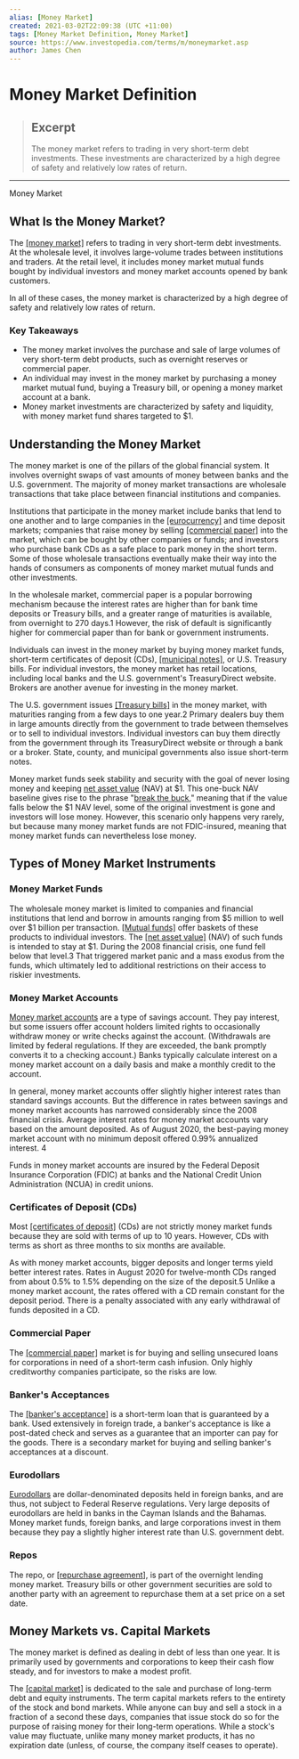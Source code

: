 ```yaml
---
alias: [Money Market]
created: 2021-03-02T22:09:38 (UTC +11:00)
tags: [Money Market Definition, Money Market]
source: https://www.investopedia.com/terms/m/moneymarket.asp
author: James Chen
---
```


# Money Market Definition

> ## Excerpt
> The money market refers to trading in very short-term debt investments. These investments are characterized by a high degree of safety and relatively low rates of return.

---

Money Market
## What Is the Money Market?

The [[money market]](https://www.investopedia.com/articles/investing/041916/money-market-vs-shortterm-bonds-compare-and-contrast-case-study.asp) refers to trading in very short-term debt investments. At the wholesale level, it involves large-volume trades between institutions and traders. At the retail level, it includes money market mutual funds bought by individual investors and money market accounts opened by bank customers.

In all of these cases, the money market is characterized by a high degree of safety and relatively low rates of return.

### Key Takeaways

-   The money market involves the purchase and sale of large volumes of very short-term debt products, such as overnight reserves or commercial paper.
-   An individual may invest in the money market by purchasing a money market mutual fund, buying a Treasury bill, or opening a money market account at a bank.
-   Money market investments are characterized by safety and liquidity, with money market fund shares targeted to $1.

## Understanding the Money Market

The money market is one of the pillars of the global financial system. It involves overnight swaps of vast amounts of money between banks and the U.S. government. The majority of money market transactions are wholesale transactions that take place between financial institutions and companies.

Institutions that participate in the money market include banks that lend to one another and to large companies in the [[eurocurrency]](https://www.investopedia.com/terms/e/eurocurrency.asp) and time deposit markets; companies that raise money by selling [[commercial paper]](https://www.investopedia.com/terms/c/commercialpaper.asp) into the market, which can be bought by other companies or funds; and investors who purchase bank CDs as a safe place to park money in the short term. Some of those wholesale transactions eventually make their way into the hands of consumers as components of money market mutual funds and other investments.

In the wholesale market, commercial paper is a popular borrowing mechanism because the interest rates are higher than for bank time deposits or Treasury bills, and a greater range of maturities is available, from overnight to 270 days.1 However, the risk of default is significantly higher for commercial paper than for bank or government instruments.

Individuals can invest in the money market by buying money market funds, short-term certificates of deposit (CDs), [[municipal notes]](https://www.investopedia.com/terms/m/municipal-note.asp), or U.S. Treasury bills. For individual investors, the money market has retail locations, including local banks and the U.S. government's TreasuryDirect website. Brokers are another avenue for investing in the money market.

The U.S. government issues [[Treasury bills]](https://www.investopedia.com/terms/t/treasurybill.asp) in the money market, with maturities ranging from a few days to one year.2 Primary dealers buy them in large amounts directly from the government to trade between themselves or to sell to individual investors. Individual investors can buy them directly from the government through its TreasuryDirect website or through a bank or a broker. State, county, and municipal governments also issue short-term notes.

Money market funds seek stability and security with the goal of never losing money and keeping [net asset value](https://www.investopedia.com/terms/n/nav.asp) (NAV) at $1. This one-buck NAV baseline gives rise to the phrase "[break the buck](https://www.investopedia.com/terms/b/breaking-the-buck.asp)," meaning that if the value falls below the $1 NAV level, some of the original investment is gone and investors will lose money. However, this scenario only happens very rarely, but because many money market funds are not FDIC-insured, meaning that money market funds can nevertheless lose money.

## Types of Money Market Instruments

### Money Market Funds

The wholesale money market is limited to companies and financial institutions that lend and borrow in amounts ranging from $5 million to well over $1 billion per transaction. [[Mutual funds]](https://www.investopedia.com/terms/m/mutualfund.asp) offer baskets of these products to individual investors. The [[net asset value]](https://www.investopedia.com/terms/n/nav.asp) (NAV) of such funds is intended to stay at $1. During the 2008 financial crisis, one fund fell below that level.3 That triggered market panic and a mass exodus from the funds, which ultimately led to additional restrictions on their access to riskier investments.

### Money Market Accounts 

[Money market accounts](https://www.investopedia.com/terms/m/moneymarketaccount.asp) are a type of savings account. They pay interest, but some issuers offer account holders limited rights to occasionally withdraw money or write checks against the account. (Withdrawals are limited by federal regulations. If they are exceeded, the bank promptly converts it to a checking account.) Banks typically calculate interest on a money market account on a daily basis and make a monthly credit to the account.

In general, money market accounts offer slightly higher interest rates than standard savings accounts. But the difference in rates between savings and money market accounts has narrowed considerably since the 2008 financial crisis. Average interest rates for money market accounts vary based on the amount deposited. As of August 2020, the best-paying money market account with no minimum deposit offered 0.99% annualized interest. 4

Funds in money market accounts are insured by the Federal Deposit Insurance Corporation (FDIC) at banks and the National Credit Union Administration (NCUA) in credit unions. 

### Certificates of Deposit (CDs)

Most [[certificates of deposit]](https://www.investopedia.com/terms/c/certificateofdeposit.asp) (CDs) are not strictly money market funds because they are sold with terms of up to 10 years. However, CDs with terms as short as three months to six months are available.

As with money market accounts, bigger deposits and longer terms yield better interest rates. Rates in August 2020 for twelve-month CDs ranged from about 0.5% to 1.5% depending on the size of the deposit.5 Unlike a money market account, the rates offered with a CD remain constant for the deposit period. There is a penalty associated with any early withdrawal of funds deposited in a CD.

### Commercial Paper

The [[commercial paper]](https://www.investopedia.com/terms/c/commercialpaper.asp) market is for buying and selling unsecured loans for corporations in need of a short-term cash infusion. Only highly creditworthy companies participate, so the risks are low.

### Banker's Acceptances

The [[banker's acceptance]](https://www.investopedia.com/terms/b/bankersacceptance.asp) is a short-term loan that is guaranteed by a bank. Used extensively in foreign trade, a banker's acceptance is like a post-dated check and serves as a guarantee that an importer can pay for the goods. There is a secondary market for buying and selling banker's acceptances at a discount.

### Eurodollars

[Eurodollars](https://www.investopedia.com/terms/e/eurodollar.asp) are dollar-denominated deposits held in foreign banks, and are thus, not subject to Federal Reserve regulations. Very large deposits of eurodollars are held in banks in the Cayman Islands and the Bahamas. Money market funds, foreign banks, and large corporations invest in them because they pay a slightly higher interest rate than U.S. government debt.

### Repos

The repo, or [[repurchase agreement]](https://www.investopedia.com/terms/r/repurchaseagreement.asp), is part of the overnight lending money market. Treasury bills or other government securities are sold to another party with an agreement to repurchase them at a set price on a set date.

## Money Markets vs. Capital Markets

The money market is defined as dealing in debt of less than one year. It is primarily used by governments and corporations to keep their cash flow steady, and for investors to make a modest profit.

The [[capital market]](https://www.investopedia.com/terms/c/capitalmarkets.asp) is dedicated to the sale and purchase of long-term debt and equity instruments. The term capital markets refers to the entirety of the stock and bond markets. While anyone can buy and sell a stock in a fraction of a second these days, companies that issue stock do so for the purpose of raising money for their long-term operations. While a stock's value may fluctuate, unlike many money market products, it has no expiration date (unless, of course, the company itself ceases to operate).
